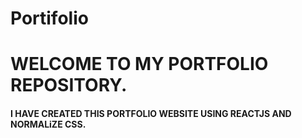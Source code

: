 # Portifolio
<h1>WELCOME TO MY PORTFOLIO REPOSITORY.</h1>
<h4>I HAVE CREATED THIS PORTFOLIO WEBSITE USING REACTJS AND NORMALiZE CSS.</h4>
